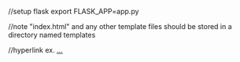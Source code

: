 //setup flask
    export FLASK_APP=app.py

//note
    "index.html" and any other template files should be stored in a directory named templates

//hyperlink ex.
    <a href="{{ url_for('function')}}"> ... </a>